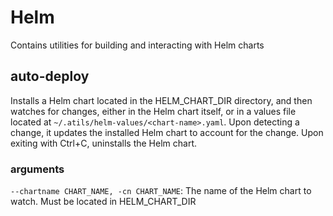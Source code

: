 # Helm
Contains utilities for building and interacting with Helm charts

## auto-deploy
Installs a Helm chart located in the HELM_CHART_DIR directory, and then watches for changes, either in the Helm chart itself, or in a values file located at `~/.atils/helm-values/<chart-name>.yaml`. Upon detecting a change, it updates the installed Helm chart to account for the change. Upon exiting with Ctrl+C, uninstalls the Helm chart.

### arguments
`--chartname CHART_NAME, -cn CHART_NAME`: The name of the Helm chart to watch. Must be located in HELM_CHART_DIR